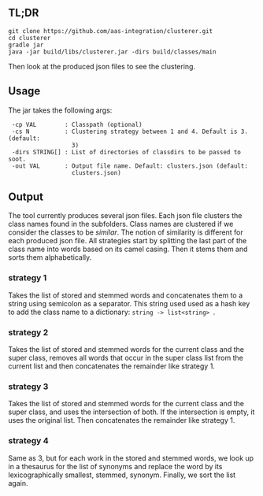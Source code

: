## TL;DR

```
git clone https://github.com/aas-integration/clusterer.git
cd clusterer
gradle jar
java -jar build/libs/clusterer.jar -dirs build/classes/main
```
Then look at the produced json files to see the clustering.

## Usage

The jar takes the following args:
```
 -cp VAL        : Classpath (optional)
 -cs N          : Clustering strategy between 1 and 4. Default is 3. (default:
                  3)
 -dirs STRING[] : List of directories of classdirs to be passed to soot.
 -out VAL       : Output file name. Default: clusters.json (default:
                  clusters.json)
```



## Output

The tool currently produces several json files. Each json file clusters the
class names found in the subfolders. Class names are clustered if we consider
the classes to be *similar*. The notion of similarity is different for each
produced json file. All strategies start by splitting the last part of the 
class name into words based on its camel casing. Then it stems them and sorts
them alphabetically.

### strategy 1 
Takes the list of stored and stemmed words and concatenates them to a string
using semicolon as a separator. This string used used as a hash key to add 
the class name to a dictionary: `string -> list<string> `.

### strategy 2
Takes the list of stored and stemmed words for the current class and the 
super class, removes all words that occur in the super class list from the
current list and then concatenates the remainder like strategy 1.

### strategy 3
Takes the list of stored and stemmed words for the current class and the 
super class, and uses the intersection of both. If the intersection is empty,
it uses the original list. Then concatenates the remainder like strategy 1.

### strategy 4
Same as 3, but for each work in the stored and stemmed words, we look up in
a thesaurus for the list of synonyms and replace the word by its lexicographically 
smallest, stemmed, synonym. Finally, we sort the list again.


